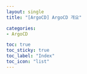 ```yaml
---
layout: single
title: "[ArgoCD] ArgoCD 개요"

categories:
- ArgoCD

toc: true
toc_sticky: true
toc_label: "Index"
toc_icon: "list"
---
```


